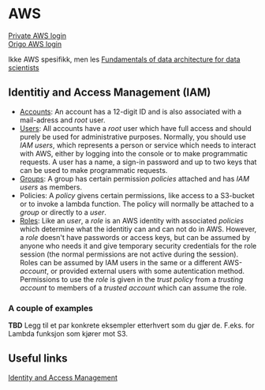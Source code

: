 # AWS
[Private AWS login](https://espenpersonal.signin.aws.amazon.com/console)  
[Origo AWS login](https://login.oslo.kommune.no/auth/realms/AD/protocol/saml/clients/amazon-aws)  




  
Ikke AWS spesifikk, men les [Fundamentals of data architecture for data scientists](https://towardsdatascience.com/fundamentals-of-data-architecture-to-help-data-scientists-understand-architectural-diagrams-better-7bd26de41c66)  

## Identitiy and Access Management (IAM)
- [Accounts](https://docs.aws.amazon.com/IAM/latest/UserGuide/id_root-user.html): An account has a 12-digit ID and is also associated with a mail-adress and *root* user.
- [Users](https://docs.aws.amazon.com/IAM/latest/UserGuide/id_users.html): All accounts have a *root* user which have full access and should purely be used for administrative purposes. Normally, you should use *IAM users*, which represents a person or service which needs to interact with AWS, either by logging into the console or to make programmatic requests. A user has a name, a sign-in password and up to two keys that can be used to make programmatic requests. 
- [Groups](https://docs.aws.amazon.com/IAM/latest/UserGuide/id_groups.html): A group has certain permission *policies* attached and has *IAM users* as members.
- Policies: A *policy* givens certain permissions, like access to a S3-bucket or to invoke a lambda function. The policy will normally be attached to a *group* or directly to a *user*.
- [Roles](https://docs.aws.amazon.com/IAM/latest/UserGuide/id_roles.html): Like an *user*, a *role* is an AWS identity with associated *policies* which determine what the identitiy can and can not do in AWS. However, a *role* doesn't have passwords or access keys, but can be assumed by anyone who needs it and give temporary security credentials for the role session (the normal permissions are not active during the session).  Roles can be assumed by IAM users in the same or a different AWS-*account*, or provided external users with some autentication method. Permissions to use the *role* is given in the *trust policy* from a *trusting account* to members of a *trusted account* which can assume the role. 

### A couple of examples
**TBD** Legg til et par konkrete eksempler etterhvert som du gjør de. F.eks. for Lambda funksjon som kjører mot S3.

## Useful links
[Identity and Access Management](https://docs.aws.amazon.com/IAM/latest/UserGuide/id.html)  
